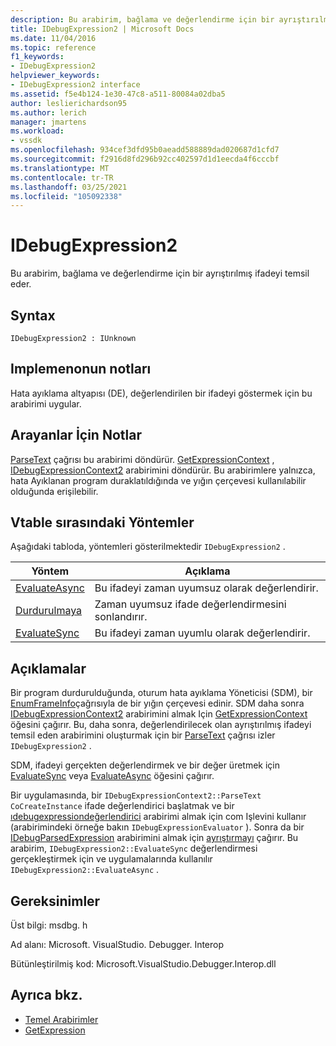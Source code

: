 ```yaml
---
description: Bu arabirim, bağlama ve değerlendirme için bir ayrıştırılmış ifadeyi temsil eder.
title: IDebugExpression2 | Microsoft Docs
ms.date: 11/04/2016
ms.topic: reference
f1_keywords:
- IDebugExpression2
helpviewer_keywords:
- IDebugExpression2 interface
ms.assetid: f5e4b124-1e30-47c8-a511-80084a02dba5
author: leslierichardson95
ms.author: lerich
manager: jmartens
ms.workload:
- vssdk
ms.openlocfilehash: 934cef3dfd95b0aeadd588889dad020687d1cfd7
ms.sourcegitcommit: f2916d8fd296b92cc402597d1d1eecda4f6cccbf
ms.translationtype: MT
ms.contentlocale: tr-TR
ms.lasthandoff: 03/25/2021
ms.locfileid: "105092338"
---
```

# <a name="idebugexpression2"></a>IDebugExpression2
Bu arabirim, bağlama ve değerlendirme için bir ayrıştırılmış ifadeyi temsil eder.

## <a name="syntax"></a>Syntax

```
IDebugExpression2 : IUnknown
```

## <a name="notes-for-implementers"></a>Implemenonun notları
 Hata ayıklama altyapısı (DE), değerlendirilen bir ifadeyi göstermek için bu arabirimi uygular.

## <a name="notes-for-callers"></a>Arayanlar İçin Notlar
 [ParseText](../../../extensibility/debugger/reference/idebugexpressioncontext2-parsetext.md) çağrısı bu arabirimi döndürür. [GetExpressionContext](../../../extensibility/debugger/reference/idebugstackframe2-getexpressioncontext.md) , [IDebugExpressionContext2](../../../extensibility/debugger/reference/idebugexpressioncontext2.md) arabirimini döndürür. Bu arabirimlere yalnızca, hata Ayıklanan program duraklatıldığında ve yığın çerçevesi kullanılabilir olduğunda erişilebilir.

## <a name="methods-in-vtable-order"></a>Vtable sırasındaki Yöntemler
 Aşağıdaki tabloda, yöntemleri gösterilmektedir `IDebugExpression2` .

|Yöntem|Açıklama|
|------------|-----------------|
|[EvaluateAsync](../../../extensibility/debugger/reference/idebugexpression2-evaluateasync.md)|Bu ifadeyi zaman uyumsuz olarak değerlendirir.|
|[Durdurulmaya](../../../extensibility/debugger/reference/idebugexpression2-abort.md)|Zaman uyumsuz ifade değerlendirmesini sonlandırır.|
|[EvaluateSync](../../../extensibility/debugger/reference/idebugexpression2-evaluatesync.md)|Bu ifadeyi zaman uyumlu olarak değerlendirir.|

## <a name="remarks"></a>Açıklamalar
 Bir program durdurulduğunda, oturum hata ayıklama Yöneticisi (SDM), bir [EnumFrameInfo](../../../extensibility/debugger/reference/idebugthread2-enumframeinfo.md)çağrısıyla de bir yığın çerçevesi edinir. SDM daha sonra [IDebugExpressionContext2](../../../extensibility/debugger/reference/idebugexpressioncontext2.md) arabirimini almak Için [GetExpressionContext](../../../extensibility/debugger/reference/idebugstackframe2-getexpressioncontext.md) öğesini çağırır. Bu, daha sonra, değerlendirilecek olan ayrıştırılmış ifadeyi temsil eden arabirimini oluşturmak için bir [ParseText](../../../extensibility/debugger/reference/idebugexpressioncontext2-parsetext.md) çağrısı izler `IDebugExpression2` .

 SDM, ifadeyi gerçekten değerlendirmek ve bir değer üretmek için [EvaluateSync](../../../extensibility/debugger/reference/idebugexpression2-evaluatesync.md) veya [EvaluateAsync](../../../extensibility/debugger/reference/idebugexpression2-evaluateasync.md) öğesini çağırır.

 Bir uygulamasında, bir `IDebugExpressionContext2::ParseText` `CoCreateInstance` ifade değerlendirici başlatmak ve bir [ıdebugexpressiondeğerlendirici](../../../extensibility/debugger/reference/idebugexpressionevaluator.md) arabirimi almak için com Işlevini kullanır (arabirimindeki örneğe bakın `IDebugExpressionEvaluator` ). Sonra da bir [IDebugParsedExpression](../../../extensibility/debugger/reference/idebugparsedexpression.md) arabirimini almak için [ayrıştırmayı](../../../extensibility/debugger/reference/idebugexpressionevaluator-parse.md) çağırır. Bu arabirim, `IDebugExpression2::EvaluateSync` değerlendirmesi gerçekleştirmek için ve uygulamalarında kullanılır `IDebugExpression2::EvaluateAsync` .

## <a name="requirements"></a>Gereksinimler
 Üst bilgi: msdbg. h

 Ad alanı: Microsoft. VisualStudio. Debugger. Interop

 Bütünleştirilmiş kod: Microsoft.VisualStudio.Debugger.Interop.dll

## <a name="see-also"></a>Ayrıca bkz.
- [Temel Arabirimler](../../../extensibility/debugger/reference/core-interfaces.md)
- [GetExpression](../../../extensibility/debugger/reference/idebugexpressionevaluationcompleteevent2-getexpression.md)
